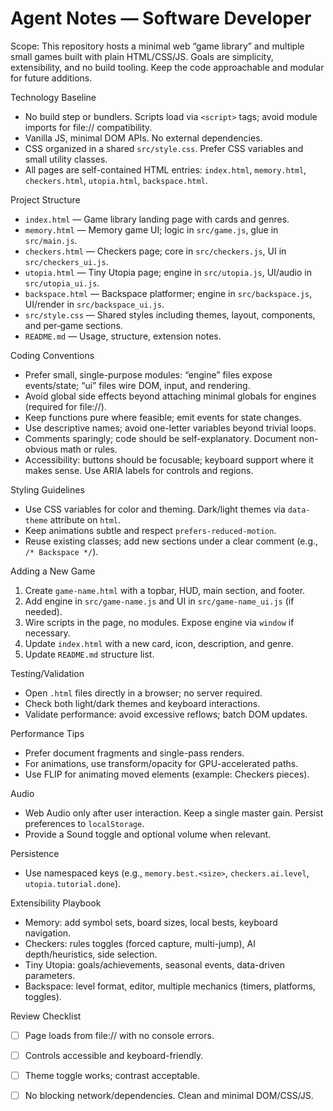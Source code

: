 # Agent Notes — Software Developer

Scope: This repository hosts a minimal web “game library” and multiple small games built with plain HTML/CSS/JS. Goals are simplicity, extensibility, and no build tooling. Keep the code approachable and modular for future additions.

Technology Baseline
- No build step or bundlers. Scripts load via `<script>` tags; avoid module imports for file:// compatibility.
- Vanilla JS, minimal DOM APIs. No external dependencies.
- CSS organized in a shared `src/style.css`. Prefer CSS variables and small utility classes.
- All pages are self-contained HTML entries: `index.html`, `memory.html`, `checkers.html`, `utopia.html`, `backspace.html`.

Project Structure
- `index.html` — Game library landing page with cards and genres.
- `memory.html` — Memory game UI; logic in `src/game.js`, glue in `src/main.js`.
- `checkers.html` — Checkers page; core in `src/checkers.js`, UI in `src/checkers_ui.js`.
- `utopia.html` — Tiny Utopia page; engine in `src/utopia.js`, UI/audio in `src/utopia_ui.js`.
- `backspace.html` — Backspace platformer; engine in `src/backspace.js`, UI/render in `src/backspace_ui.js`.
- `src/style.css` — Shared styles including themes, layout, components, and per‑game sections.
- `README.md` — Usage, structure, extension notes.

Coding Conventions
- Prefer small, single-purpose modules: “engine” files expose events/state; “ui” files wire DOM, input, and rendering.
- Avoid global side effects beyond attaching minimal globals for engines (required for file://).
- Keep functions pure where feasible; emit events for state changes.
- Use descriptive names; avoid one-letter variables beyond trivial loops.
- Comments sparingly; code should be self-explanatory. Document non-obvious math or rules.
- Accessibility: buttons should be focusable; keyboard support where it makes sense. Use ARIA labels for controls and regions.

Styling Guidelines
- Use CSS variables for color and theming. Dark/light themes via `data-theme` attribute on `html`.
- Keep animations subtle and respect `prefers-reduced-motion`.
- Reuse existing classes; add new sections under a clear comment (e.g., `/* Backspace */`).

Adding a New Game
1) Create `game-name.html` with a topbar, HUD, main section, and footer.
2) Add engine in `src/game-name.js` and UI in `src/game-name_ui.js` (if needed).
3) Wire scripts in the page, no modules. Expose engine via `window` if necessary.
4) Update `index.html` with a new card, icon, description, and genre.
5) Update `README.md` structure list.

Testing/Validation
- Open `.html` files directly in a browser; no server required.
- Check both light/dark themes and keyboard interactions.
- Validate performance: avoid excessive reflows; batch DOM updates.

Performance Tips
- Prefer document fragments and single-pass renders.
- For animations, use transform/opacity for GPU-accelerated paths.
- Use FLIP for animating moved elements (example: Checkers pieces).

Audio
- Web Audio only after user interaction. Keep a single master gain. Persist preferences to `localStorage`.
- Provide a Sound toggle and optional volume when relevant.

Persistence
- Use namespaced keys (e.g., `memory.best.<size>`, `checkers.ai.level`, `utopia.tutorial.done`).

Extensibility Playbook
- Memory: add symbol sets, board sizes, local bests, keyboard navigation.
- Checkers: rules toggles (forced capture, multi-jump), AI depth/heuristics, side selection.
- Tiny Utopia: goals/achievements, seasonal events, data-driven parameters.
- Backspace: level format, editor, multiple mechanics (timers, platforms, toggles).

Review Checklist
- [ ] Page loads from file:// with no console errors.
- [ ] Controls accessible and keyboard-friendly.
- [ ] Theme toggle works; contrast acceptable.
- [ ] No blocking network/dependencies. Clean and minimal DOM/CSS/JS.

